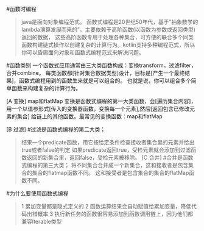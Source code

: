 
#函数时编程
>java是面向对象编程范式。
>函数式编程是20世纪50年代，基于"抽象数学的lambda演算发展而来的”。主要依赖于高阶函数(以函数为参数或返回类型)返回的数据，
这些高阶函数专用于处理各种集合，可方便的联合多个同类函数构建链式操作以创建复杂的计算行为。kotlin支持多种编程范式，所以
你可以昏庸面向对象和函数式编程范式来解决问题。

#函数类别
一个函数式应用通常由三大类函数构成：变换transform，过滤filter，合并combine。
每类函数都[针对集合数据类型]设计，目标是[产生一个最终结果]，函数式编程用到的函数生来就是可以组合的。
也就是说，你可以组合多个简单函数来构建复杂的计算行为。

[A 变换] map和flatMap
变换是函数式编程的第一大类函数，会[遍历集合内容]，用一个以值参形式[传入的变换器函数，变换每一个元素],然后[返回包含已修改元素的集合]
给链上的其他函数。最常见的变换函数：map和flatMap

[B 过滤]
#过滤是函数式编程的第二大类；
>结果一个predicate函数，用它按给定条件检查接收者集合里的元素并给出true或者false的判定
如果predicate返回true，受检元素就会添加到过滤函数返回的新集合里，返回false，受检元素被移除。
[C 合并]
#合并是函数式编程的第三大类；
>将不同集合合并成一个新集合，这和接收者是包含集合的集合的flatmap函数不同。
这和接受者是包含集合的集合的flatMap函数不同。

#为什么要使用函数式编程
>1 累加变量都是隐式定义的
>2 函数运算结果会自动赋值给累加变量，降低代码出错概率
>3 执行新任务的函数很容易添加到函数调用链上，因为他们都兼容lterable类型